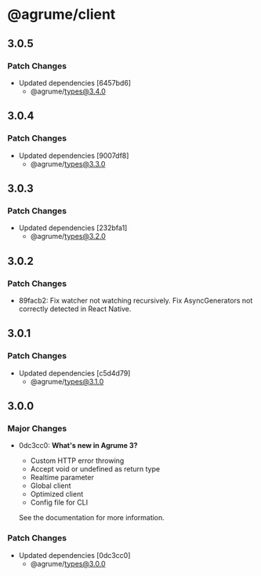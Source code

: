 # @agrume/client

## 3.0.5

### Patch Changes

- Updated dependencies [6457bd6]
  - @agrume/types@3.4.0

## 3.0.4

### Patch Changes

- Updated dependencies [9007df8]
  - @agrume/types@3.3.0

## 3.0.3

### Patch Changes

- Updated dependencies [232bfa1]
  - @agrume/types@3.2.0

## 3.0.2

### Patch Changes

- 89facb2: Fix watcher not watching recursively. Fix AsyncGenerators not correctly detected in React Native.

## 3.0.1

### Patch Changes

- Updated dependencies [c5d4d79]
  - @agrume/types@3.1.0

## 3.0.0

### Major Changes

- 0dc3cc0: **What's new in Agrume 3?**

  - Custom HTTP error throwing
  - Accept void or undefined as return type
  - Realtime parameter
  - Global client
  - Optimized client
  - Config file for CLI

  See the documentation for more information.

### Patch Changes

- Updated dependencies [0dc3cc0]
  - @agrume/types@3.0.0

